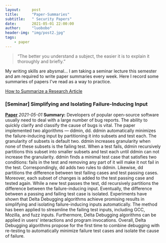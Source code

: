 ```yaml
---
layout:     post
title:      "Paper-Summaries"
subtitle:   " Security Papers"
date:       2021-05-01 22:00:00
author:     "luobobo"
header-img: "img/post2.jpg"
tags:
    - paper
---
```


> “The better you understand a subject, the easier it is to explain it thoroughly and briefly.”

My writing skills are abysmal... I am taking a seminar lecture this semester and am required to write paper summaries every week. Here I record some summaries of papers I've read as a way to practice.

[How to Summarize a Research Article ](https://writingcenter.uconn.edu/wp-content/uploads/sites/593/2014/06/How_to_Summarize_a_Research_Article1.pdf)


### [Seminar] Simplifying and Isolating Failure-Inducing Input
[**Paper**](https://hiper.cis.udel.edu/lp/lib/exe/fetch.php/courses/other-delta-zellertse.pdf)  *2021-05-01*
**Summary:**
 Developers of popular open-source software usually need to deal with a large number of bug reports. The ability to quickly clarify and classify the cause of bugs is vital. 
The paper implemented two algorithms — ddmin, dd. ddmin automatically minimizes the failure-inducing input by partitioning it into subsets and test each. The granularity of subsets is default two. ddmin increases granularity when none of these subsets is the failing test. When a test fails, ddmin recursively partitions this subset into smaller subsets and test each until ddmin can not increase the granularity. ddmin finds a minimal test case that satisfies two conditions: fails in the test and removing any part of it will make it not fail in the test. Correspondingly, dd adds two rules to ddmin. Likewise, dd partitions the difference between test failing cases and test passing cases. Moreover, each subset of changes is added to the test passing case and tested again. While a new test passes the test, dd recursively partitions the difference between the failure-inducing input. Eventually, the difference between a passing and failing test case is isolated. 
Experiments have shown that Delta Debugging algorithms achieve promising results in simplifying and isolating failure-inducing inputs automatically. The method has been applied to streamline the failing test inputs, including GCC, Mozilla, and fuzz inputs. Furthermore, Delta Debugging algorithms can be applied in users’ interactions and program invocations. 
Overall, Delta Debugging algorithms propose for the first time to combine debugging with re-testing to automatically minimize failure test cases and isolate the cause of failure.